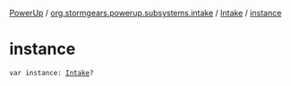 [PowerUp](../../index.md) / [org.stormgears.powerup.subsystems.intake](../index.md) / [Intake](index.md) / [instance](./instance.md)

# instance

`var instance: `[`Intake`](index.md)`?`
